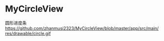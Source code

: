 # MyCircleView
圆形进度条
https://github.com/zhanmusi2323/MyCircleView/blob/master/app/src/main/res/drawable/circle.gif
